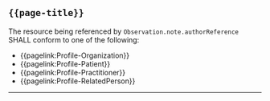 ## <code>{{page-title}}</code>

The resource being referenced by `Observation.note.authorReference` SHALL conform to one of the following:

- {{pagelink:Profile-Organization}}
- {{pagelink:Profile-Patient}}
- {{pagelink:Profile-Practitioner}}
- {{pagelink:Profile-RelatedPerson}}

---